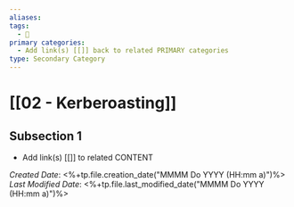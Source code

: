 ```yaml
---
aliases: 
tags:
  - 🥈
primary categories:
  - Add link(s) [[]] back to related PRIMARY categories
type: Secondary Category
---
```

# [[02 - Kerberoasting]]

## Subsection 1
* Add link(s) [[]] to related CONTENT

*Created Date*: <%+tp.file.creation_date("MMMM Do YYYY (HH:mm a)")%>  
*Last Modified Date*: <%+tp.file.last_modified_date("MMMM Do YYYY (HH:mm a)")%>
